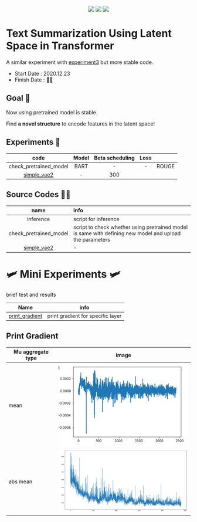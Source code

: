 
<p align="center">
  <a href="https://github.com/pytorch/fairseq"><img src=https://img.shields.io/badge/fairseq-v0.10.1-blue?style=flat height=30px></a> 
  <img src=https://img.shields.io/badge/Python-v3.6.8-green?style=flat&logo=python height=30px></a> 
  <img src=https://img.shields.io/badge/Experiment-v4-orange?style=flat height=30px></a> 
</p>


# Text Summarization Using Latent Space in Transformer

A similar experiment with [experiment3](https://github.com/fxnnxc/text_summarization/tree/main/experiments/experiment3) but more stable code.


* Start Date : 2020.12.23
* Finish Date : 👨‍💻

## Goal 🎯
Now using pretrained model is stable.

Find **a novel structure** to encode features in the latent space!



## Experiments 🧾

|code|Model|Beta scheduling|Loss||
|:-:|:-:|:-:|:-:|:-:|
|check_pretrained_model|BART|-|-|ROUGE|
|[simple_vae2](simple_vae2)|-|300||


## Source Codes 👨‍💻

|name|info|
|:-:|:--|
|inference|script for inference|
|check_pretrained_model|script to check whether using pretrained model is same with defining new model and upload the parameters|
|[simple_vae2](simple_vae2)|-|multihead attetion and annealing 300|



# 🛩️ Mini Experiments 🛩️

brief test and results

|Name|info|
|:-:|:-:|
|[print_gradient](print_gradient)|print gradient for specific layer|

## Print Gradient

|Mu aggregate type|image|
|---|---|
|mean|<img src="docs/grad1.png" width=400px> |
|abs mean| <img src="docs/grad2.png" width=400px>| 
